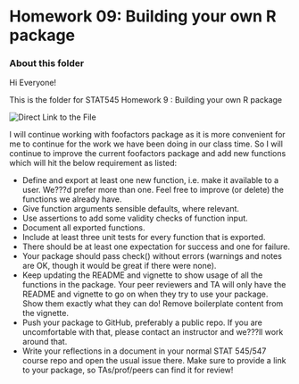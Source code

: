 Homework 09: Building your own R package
=====================

### About this folder
Hi Everyone!

This is the folder for STAT545 Homework 9 : Building your own R package

![Direct Link to the File](https://github.com/arthursunbao/foofactors "Direct Link to the File")

I will continue working with foofactors package as it is more convenient for me to continue for the work we have been doing in our class time. So I will continue to improve the current foofactors package and add new functions which will hit the below requirement as listed:

- Define and export at least one new function, i.e. make it available to a user. We???d prefer more than one. Feel free to improve (or delete) the functions we already have.
- Give function arguments sensible defaults, where relevant.
- Use assertions to add some validity checks of function input.
- Document all exported functions.
- Include at least three unit tests for every function that is exported.
- There should be at least one expectation for success and one for failure.
- Your package should pass check() without errors (warnings and notes are OK, though it would be great if there were none).
- Keep updating the README and vignette to show usage of all the functions in the package. Your peer reviewers and TA will only have the README and vignette to go on when they try to use your package. Show them exactly what they can do! Remove boilerplate content from the vignette.
- Push your package to GitHub, preferably a public repo. If you are uncomfortable with that, please contact an instructor and we???ll work around that.
- Write your reflections in a document in your normal STAT 545/547 course repo and open the usual issue there. Make sure to provide a link to your package, so TAs/prof/peers can find it for review!


